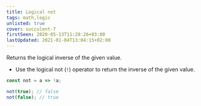 ```yaml
---
title: Logical not
tags: math,logic
unlisted: true
cover: succulent-7
firstSeen: 2020-05-13T11:28:26+03:00
lastUpdated: 2021-01-04T13:04:15+02:00
---
```


Returns the logical inverse of the given value.

- Use the logical not (`!`) operator to return the inverse of the given value.

```js
const not = a => !a;
```

```js
not(true); // false
not(false); // true
```
